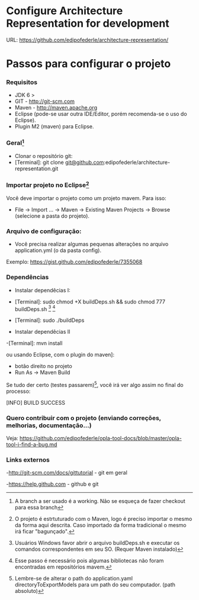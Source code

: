 # Configure Architecture Representation for development

URL: https://github.com/edipofederle/architecture-representation/

# Passos para configurar o projeto

### Requisitos
 - JDK 6 >
 - GIT - http://git-scm.com
 - Maven - http://maven.apache.org
 - Eclipse (pode-se usar outra IDE/Editor, porém recomenda-se o uso do Eclipse).
 - Plugin M2 (maven) para Eclipse.
 

### Geral[^2]

 - Clonar o repositório git:
 - [Terminal]: git clone git@github.com:edipofederle/architecture-representation.git

### Importar projeto no Eclipse[^1]

 Você deve importar o projeto como um projeto mavem. Para isso:
 
 - File -> Import ... -> Maven -> Existing Maven Projects -> Browse (selecione a pasta do projeto).

### Arquivo de configuração:
 - Você precisa realizar algumas pequenas alterações no arquivo application.yml (o da pasta config).
 
 <script src="https://gist.github.com/edipofederle/7355068.js"></script>
 
   Exemplo: https://gist.github.com/edipofederle/7355068

### Dependências

 - Instalar dependêcias I:
  - [Terminal]: sudo chmod +X buildDeps.sh && sudo chmod 777 buildDeps.sh [^3] [^4]
  - [Terminal]: sudo ./buildDeps
  
 - Instalar dependêcias II
 
  -[Terminal]: mvn install


  ou usando Eclipse, com o plugin do maven]: 

   * botão direito no projeto
   * Run As -> Maven Build

  Se tudo der certo (testes passarem)[^5], você irá ver algo assim no final do processo:
  
  [INFO] BUILD SUCCESS
  
  
### Quero contribuir com o projeto (enviando correções, melhorias, documentação...)
  
 Veja: <https://github.com/edipofederle/opla-tool-docs/blob/master/opla-tool-i-find-a-bug.md>
  
  
### Links externos
-http://git-scm.com/docs/gittutorial - git em geral

-https://help.github.com - github e git
    
    
  
  
[^1]: O projeto é estrtuturado com o Maven, logo é preciso importar o mesmo da forma aqui descrita. Caso importado da forma
tradicional o mesmo irá ficar "bagunçado". 

[^2]: A branch a ser usado é a working. Não se esqueça de fazer checkout para essa branch

[^3]: Usuários Windows favor abrir o arquivo buildDeps.sh e executar os comandos correspondentes em seu SO. (Requer Maven instalado)

[^4]: Esse passo é necessário pois algumas bibliotecas não foram encontradas em repositórios mavem.

[^5]: Lembre-se de alterar o path do application.yaml directoryToExportModels para um path do seu computador. (path absoluto)
